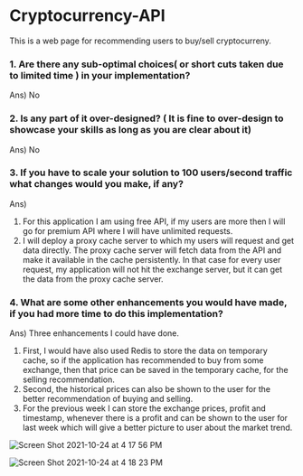 # Cryptocurrency-API
This is a web page for recommending users to buy/sell cryptocurreny.

### 1.	Are there any sub-optimal choices( or short cuts taken due to limited time ) in your implementation?
Ans) No
### 2.	Is any part of it over-designed? ( It is fine to over-design to showcase your skills as long as you are clear about it)
Ans) No
### 3.	If you have to scale your solution to 100 users/second traffic what changes would you make, if any?
Ans) 
1.	For this application I am using free API, if my users are more then I will go for premium API where I will have unlimited requests.
2.	I will deploy a proxy cache server to which my users will request and get data directly. The proxy cache server will fetch data from the API and make it available in the cache persistently. In that case for every user request, my application will not hit the exchange server, but it can get the data from the proxy cache server.
### 4.	What are some other enhancements you would have made, if you had more time to do this implementation?
Ans)
Three enhancements I could have done.
1.	First, I would have also used Redis to store the data on temporary cache, so if the application has recommended to buy from some exchange, then that price can be saved in the temporary cache, for the selling recommendation.
2.	Second, the historical prices can also be shown to the user for the better recommendation of buying and selling.
3.	For the previous week I can store the exchange prices, profit and timestamp, whenever there is a profit and can be shown to the user for last week which will give a better picture to user about the market trend.



![Screen Shot 2021-10-24 at 4 17 56 PM](https://user-images.githubusercontent.com/72769273/138611353-f15e2a3e-3be4-4f7d-a46b-38ab3b1a4099.png)

![Screen Shot 2021-10-24 at 4 18 23 PM](https://user-images.githubusercontent.com/72769273/138611374-eb0a4f93-f69c-4014-953b-b4d5a0a548bc.png)
